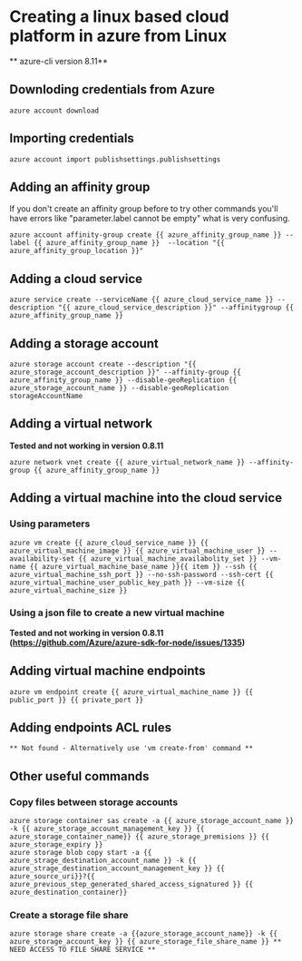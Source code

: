 # Creating a linux based cloud platform in azure from Linux
** azure-cli version 8.11**

## Downloding credentials from Azure
    
    azure account download
## Importing credentials 

    azure account import publishsettings.publishsettings
## Adding an affinity group
If you don't create an affinity group before to try other commands you'll have errors like "parameter.label cannot be empty" what is very confusing.
    
    azure account affinity-group create {{ azure_affinity_group_name }} --label {{ azure_affinity_group_name }}  --location "{{ azure_affinity_group_location }}"
    
## Adding a cloud service
    
    azure service create --serviceName {{ azure_cloud_service_name }} --description "{{ azure_cloud_service_description }}" --affinitygroup {{ azure_affinity_group_name }}
    
## Adding a storage account

    azure storage account create --description "{{ azure_storage_account_description }}" --affinity-group {{ azure_affinity_group_name }} --disable-geoReplication {{ azure_storage_account_name }} --disable-geoReplication storageAccountName
    
## Adding a virtual network 
**Tested and not working in version 0.8.11** 

    azure network vnet create {{ azure_virtual_network_name }} --affinity-group {{ azure_affinity_group_name }}
    
## Adding a virtual machine into the cloud service

### Using parameters
    
    azure vm create {{ azure_cloud_service_name }} {{ azure_virtual_machine_image }} {{ azure_virtual_machine_user }} --availability-set {{ azure_virtual_machine_availabolity_set }} --vm-name {{ azure_virtual_machine_base_name }}{{ item }} --ssh {{ azure_virtual_machine_ssh_port }} --no-ssh-password --ssh-cert {{ azure_virtual_machine_user_public_key_path }} --vm-size {{ azure_virtual_machine_size }}

### Using a json file to create a new virtual machine
**Tested and not working in version 0.8.11 (https://github.com/Azure/azure-sdk-for-node/issues/1335)** 

## Adding virtual machine endpoints

    azure vm endpoint create {{ azure_virtual_machine_name }} {{ public_port }} {{ private_port }}

## Adding endpoints ACL rules
    ** Not found - Alternatively use 'vm create-from' command **

## Other useful commands
### Copy files between storage accounts

    azure storage container sas create -a {{ azure_storage_account_name }} -k {{ azure_storage_account_management_key }} {{ azure_storage_container_name}} {{ azure_storage_premisions }} {{ azure_storage_expiry }}
    azure storage blob copy start -a {{ azure_strage_destination_account_name }} -k {{ azure_strage_destination_account_management_key }} {{ azure_source_uri}}?{{ azure_previous_step_generated_shared_access_signatured }} {{ azure_destination_container}}
### Create a storage file share

    azure storage share create -a {{azure_storage_account_name}} -k {{ azure_storage_account_key }} {{ azure_storage_file_share_name }} ** NEED ACCESS TO FILE SHARE SERVICE **
